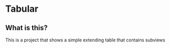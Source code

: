 # Tabular

## What is this?

This is a project that shows a simple extending table that contains subviews
